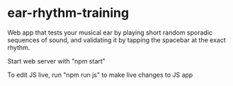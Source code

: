 # ear-rhythm-training
Web app that tests your musical ear by playing short random sporadic sequences of sound, and validating it by tapping the spacebar at the exact rhythm.


Start web server with "npm start"

To edit JS live, run "npm run js" to make live changes to JS app